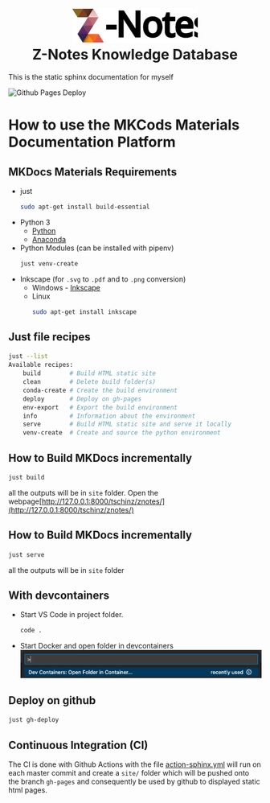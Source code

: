 <h1 align="center">
  <br>
  <img src="./docs/img/logo.svg" alt="Z-Notes Logo" width="250">
  <br>
  Z-Notes Knowledge Database
  <br>
</h1>

This is the static sphinx documentation for myself

![Github Pages Deploy](https://github.com/tschinz/znotes/actions/workflows/action-sphinx.yml/badge.svg)

# How to use the MKCods Materials Documentation Platform
## MKDocs Materials Requirements

* just
    ``` bash
    sudo apt-get install build-essential
    ```
* Python 3
   * [Python](https://www.python.org/downloads/)
   * [Anaconda](https://www.anaconda.com/distribution/)
* Python Modules (can be installed with pipenv)
  ``` bash
  just venv-create
  ```
* Inkscape (for `.svg` to `.pdf` and to `.png` conversion)
   * Windows - [Inkscape](https://inkscape.org/release/)
   * Linux
     ``` bash
     sudo apt-get install inkscape
     ```

## Just file recipes

```bash
just --list
Available recipes:
    build        # Build HTML static site
    clean        # Delete build folder(s)
    conda-create # Create the build environment
    deploy       # Deploy on gh-pages
    env-export   # Export the build environment
    info         # Information about the environment
    serve        # Build HTML static site and serve it locally
    venv-create  # Create and source the python environment
```

## How to Build MKDocs incrementally

```bash
just build
```

all the outputs will be in `site` folder. Open the webpage[http://127.0.0.1:8000/tschinz/znotes/](http://127.0.0.1:8000/tschinz/znotes/)


## How to Build MKDocs incrementally

```bash
just serve
```

all the outputs will be in `site` folder

## With devcontainers

* Start VS Code in project folder.
  ```bash
  code .
  ```
* Start Docker and open folder in devcontainers
  ![open in devcontainers](./docs/img/start_in_devcontainers.png)

## Deploy on github

```bash
just gh-deploy
```

## Continuous Integration (CI)
The CI is done with Github Actions with the file [action-sphinx.yml](./.github/workflows/action-mkdocs.yml) will run on each master commit and create a `site/` folder which will be pushed onto the branch `gh-pages` and consequently be used by github to displayed static html pages.